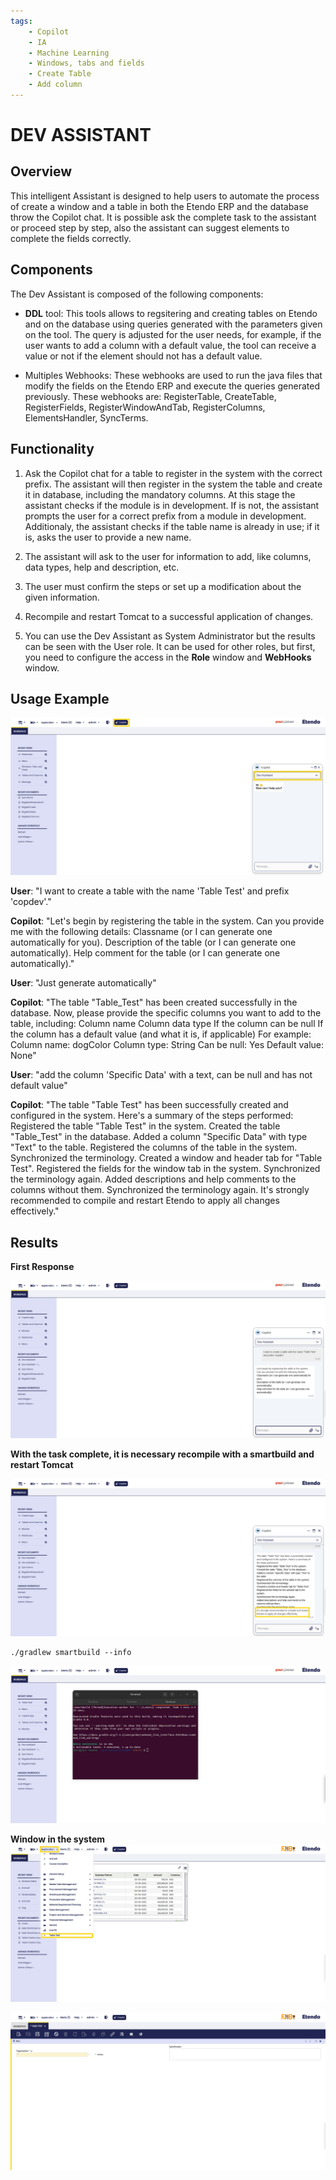 ```yaml
---
tags:
    - Copilot
    - IA
    - Machine Learning
    - Windows, tabs and fields
    - Create Table
    - Add column
---
```


# DEV ASSISTANT


## Overview

This intelligent Assistant is designed to help users to automate the process of create a window and a table in both the Etendo ERP and the database throw the Copilot chat. It is possible ask the complete task to the assistant or proceed step by step, also the assistant can suggest elements to complete the fields correctly. 

## Components
The Dev Assistant is composed of the following components:

- **DDL** tool: This tools allows to regsitering and creating tables on Etendo and on the database using queries generated with the parameters given on the tool. The query is adjusted for the user needs, for example, if the user wants to add a column with a default value, the tool can receive a value or not if the element should not has a default value.

- Multiples Webhooks: These webhooks are used to run the java files that modify the fields on the Etendo ERP and execute the queries generated previously. These webhooks are: RegisterTable, CreateTable, RegisterFields, RegisterWindowAndTab, RegisterColumns, ElementsHandler, SyncTerms.


## Functionality

1. Ask the Copilot chat for a table to register in the system with the correct prefix. The assistant will then register in the system the table and create it in database, including the mandatory columns. At this stage the assistant checks if the module is in development. If is not, the assistant prompts the user for a correct prefix from a module in development. Additionaly, the assistant checks if the table name is already in use; if it is, asks the user to provide a new name.

2. The assistant will ask to the user for information to add, like columns, data types, help and description, etc.

3. The user must confirm the steps or set up a modification about the given information.

4. Recompile and restart Tomcat to a successful application of changes.

5. You can use the Dev Assistant as System Administrator but the results can be seen with the User role. It can be used for other roles, but first, you need to configure the access in the **Role** window and **WebHooks** window.



## Usage Example 

![ddltool.png](../../../assets/developer-guide/etendo-copilot/available-tools/DDLTool.png)

**User**: "I want to create a table with the name 'Table Test' and prefix 'copdev'."

**Copilot**: "Let's begin by registering the table in the system.
Can you provide me with the following details:
Classname (or I can generate one automatically for you).
Description of the table (or I can generate one automatically).
Help comment for the table (or I can generate one automatically)."

**User**: "Just generate automatically"

**Copilot**: "The table "Table_Test" has been created successfully in the database.
Now, please provide the specific columns you want to add to the table, including:
Column name
Column data type
If the column can be null
If the column has a default value (and what it is, if applicable)
For example:
Column name: dogColor
Column type: String
Can be null: Yes
Default value: None"

**User**: "add the column 'Specific Data' with a text, can be null and has not default value"

**Copilot**: "The table "Table Test" has been successfully created and configured in the system. Here's a summary of the steps performed:
Registered the table "Table Test" in the system.
Created the table "Table_Test" in the database.
Added a column "Specific Data" with type "Text" to the table.
Registered the columns of the table in the system.
Synchronized the terminology.
Created a window and header tab for "Table Test".
Registered the fields for the window tab in the system.
Synchronized the terminology again.
Added descriptions and help comments to the columns without them.
Synchronized the terminology again.
It's strongly recommended to compile and restart Etendo to apply all changes effectively."

## Results

**First Response**

![ddltool1.png](../../../assets/developer-guide/etendo-copilot/available-tools/DDLTool1.png)

**With the task complete, it is necessary recompile with a smartbuild and restart Tomcat**

![ddltool2.png](../../../assets/developer-guide/etendo-copilot/available-tools/DDLTool2.png)

    ./gradlew smartbuild --info

![ddltool3.png](../../../assets/developer-guide/etendo-copilot/available-tools/DDLTool3.png)

**Window in the system**
![ddltool4.png](../../../assets/developer-guide/etendo-copilot/available-tools/DDLTool4.png)

![ddltool5.png](../../../assets/developer-guide/etendo-copilot/available-tools/DDLTool5.png)

